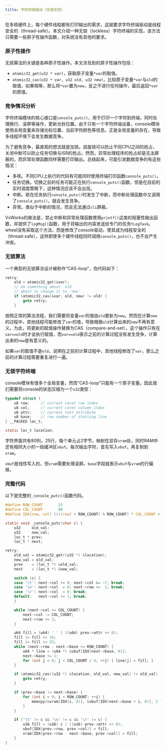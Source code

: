 ```yaml
---
title: 字符终端驱动（无锁实现）
---
```


在多核硬件上，每个硬件线程都有打印输出的需求，这就要求字符终端驱动是线程安全的（thread-safe）。本文介绍一种无锁（lockless）字符终端的实现，该方法只需要一些原子性操作函数，对系统没有其他的要求。

### 原子性操作

无锁算法的关键是各种原子性操作。本文涉及到的原子性操作包括：

- `atomic32_get(u32 * var)`，获取原子变量`*var`的取值。
- `atomic32_cas(u32 * var, u32 old, u32 new)`，比较原子变量`*var`与`old`的取值，如果相等，那么将`*var`置为`new`，反之不进行任何操作，最后返回`*var`的原值。

### 竞争情况分析

字符终端模块的核心接口是`console_putc()`，用于打印一个字符到终端，同时处理换行、滚屏等操作，更新光标位置。由于只有一个字符终端设备，console模块使用全局变量来存储光标位置、当前字符颜色等信息。正是全局变量的存在，导致多线程环境下会发生数据竞争。

为了避免竞争，最直观的想法就是加锁。自旋锁可以防止不同CPU之间的抢占，关闭中断可以防止任务切换与ISR的抢占。然而，异常处理程序的抢占却是无法屏蔽的，而异常处理函数同样需要打印输出。总结起来，可能引发数据竞争的有这些情况：

- 多核。不同CPU上执行的代码有可能同时使用终端打印函数`console_puts()`。
- 任务切换。切换之前的任务可能正在执行`console_puts()`函数，但是在目前的实时调度策略下，这种情况应该不会出现。
- 中断。若在任务执行`console_puts()`时发生了中断，而中断处理函数中又调用了`console_puts()`，就会发生竞争。
- 异常。类似于中断的情况，而且无法通过`cli`屏蔽。

VxWorks的做法是，禁止中断和异常处理函数使用`printf()`这类的阻塞性输出函数，并提供了`logMsg()`函数，用于将输出的内容发送给专门的任务`tLogTask`。wheel没有采取这个方法，而是修改了console驱动，使其成为线程安全的（thread-safe），这样即使多个硬件线程同时调用`console_puts()`，也不会产生冲突。

### 无锁算法

一个典型的无锁算法设计被称作“CAS-loop”，伪代码如下：

~~~ c
retry:
    old = atomic32_get(&var);
    // do something about `old`
    // about to change it to `new`
    if (atomic32_cas(&var, old, new) != old) {
        goto retry;
    }
~~~

按照正常的算法流程，我们需要将变量`var`的值由`old`更新为`new`。然而在计算`new`的过程中，其他线程可能修改了`var`的值，导致根据`old`计算出来的`new`不再有意义。为此，将更新的赋值操作替换为CAS（compare-and-set），这个操作只有在`var==old`时才会执行赋值，而`var==old`表示之前的计算过程没有发生竞争，计算出来的`new`是有意义的。

如果`var`的取值不是`old`，说明在之前的计算过程中，其他线程修改了`var`，那么之前的计算过程需要重复进行一遍。

### 无锁字符终端

console模块有很多个全局变量，然而“CAS-loop”只能有一个原子变量。因此我们需要将console的状态压缩为一个`u32`类型：

~~~ c
typedef struct {
    u8 row;     // current caret row index
    u8 col;     // current caret column index
    u8 attr;    // current text attribute
    u8 base;    // row number of starting line
} __PACKED loc_t;

static loc_t location;
~~~

字符界面共有80列，25行，每个单元占2字节，映射在显存`vram`处，同时RAM中还有相同大小的一段缓冲区`vbuf`。每次输出字符，首先写入`vbuf`，再复制到`vram`。

`vbuf`是线性写入的，但`vram`需要处理滚屏。`base`字段就表示`vbuf`与`vram`的行偏移。

### 完整代码

以下是完整的`_console_putc()`函数代码。

~~~ c
#define ROW_COUNT       25
#define COL_COUNT       80
#define IDX(row, col) ((((row) + ROW_COUNT) % ROW_COUNT) * COL_COUNT + (col))

static void _console_putc(char c) {
    u32     old_val;
    u32     new_val;
    loc_t * prev;
    loc_t * next;

retry:
    old_val = atomic32_get((u32 *) &location);
    new_val = old_val;
    prev    = (loc_t *) &old_val;
    next    = (loc_t *) &new_val;

    switch (c) {
    case '\t': next->col += 8; next->col &= ~7; break;
    case '\n': next->col  = 0; next->row +=  1; break;
    case '\r': next->col  = 0; break;
    default:   next->col += 1; break;
    }

    while (next->col >= COL_COUNT) {
        next->col -= COL_COUNT;
        next->row += 1;
    }

    u64 fill = (u64) ' ' | ((u64) prev->attr << 8);
    fill |= fill << 16;
    fill |= fill << 32;
    while (next->row - next->base >= ROW_COUNT) {
        u64 * line = (u64 *) &vbuf[IDX(next->base, 0)];
        next->base += 1;
        for (int j = 0; j < COL_COUNT / 4; ++j) { line[j] = fill; }
    }

    if (atomic32_cas((u32 *) &location, old_val, new_val) != old_val) {
        goto retry;
    }

    if (prev->base != next->base) {
        for (int i = 0; i < ROW_COUNT; ++i) {
            memcpy(&vram[IDX(i, 0)], &vbuf[IDX(next->base + i, 0)], 2 * COL_COUNT);
        }
    }

    if ('\t' != c && '\n' != c && '\r' != c) {
        u16 fill = (u16) c | ((u16) prev->attr << 8);
        vbuf[IDX(prev->row, prev->col)] = fill;
        vram[IDX(prev->row - next->base, prev->col)] = fill;
    }
}
~~~
